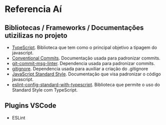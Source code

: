 # Referencia Aí

## Bibliotecas / Frameworks / Documentações utizilizas no projeto
* [TypeScript](https://www.typescriptlang.org). Biblioteca que tem como o principal objetivo a tipagem do javascript.
* [Conventional Commits](https://www.conventionalcommits.org/en/v1.0.0/). Documentação usada para padronizar commits.  
* [git-commit-msg-linter](https://www.npmjs.com/package/git-commit-msg-linter). Dependencia usada para padronizar commits.  
* [gitignore](https://www.npmjs.com/package/gitignore). Dependencia usada para auxiliar a criação do .gitignore  
* [JavaScript Standard Style](https://standardjs.com). Documentação que visa padronizar o código javascript.  
* [eslint-config-standard-with-typescript](https://github.com/standard/eslint-config-standard-with-typescript). Biblioteca que permite o uso do Standard Style com TypeScript.


## Plugins VSCode
* ESLint